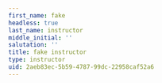 ```yaml
---
first_name: fake
headless: true
last_name: instructor
middle_initial: ''
salutation: ''
title: fake instructor
type: instructor
uid: 2aeb83ec-5b59-4787-99dc-22958caf52a6
---
```

